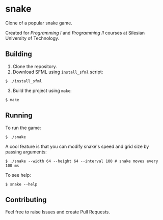 # snake

Clone of a popular snake game.

Created for _Programming I_ and _Programming II_ courses at Silesian University
of Technology.

## Building

1. Clone the repository.
2. Download SFML using `install_sfml` script:

```
$ ./install_sfml
```

3. Build the project using `make`:

```
$ make
```

## Running

To run the game:

```
$ ./snake
```

A cool feature is that you can modify snake's speed and grid size by passing
arguments:

```
$ ./snake --width 64 --height 64 --interval 100 # snake moves every 100 ms
```

To see help:

```
$ snake --help
```

## Contributing

Feel free to raise Issues and create Pull Requests.
